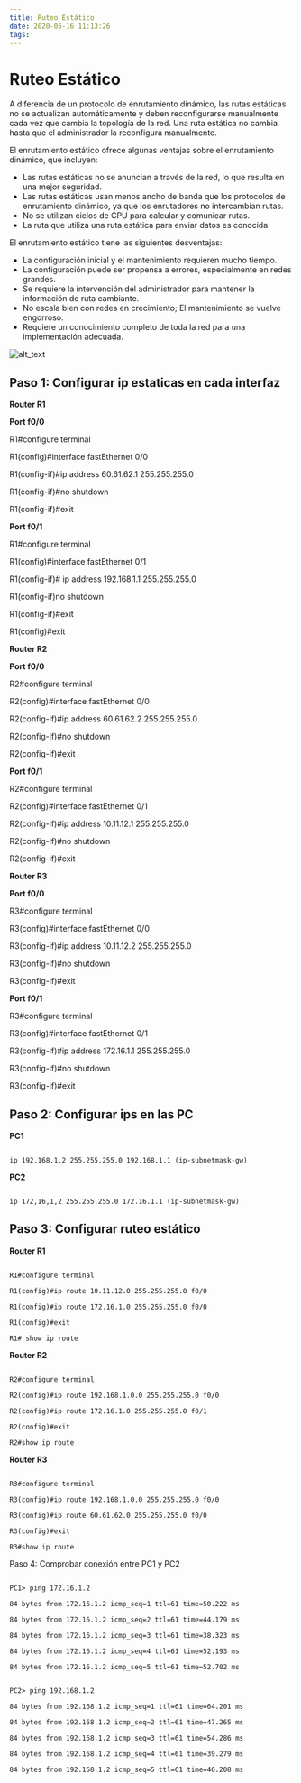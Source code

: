 ```yaml
---
title: Ruteo Estático
date: 2020-05-16 11:13:26
tags:
---
```


# Ruteo Estático

A diferencia de un protocolo de enrutamiento dinámico, las rutas estáticas no se actualizan automáticamente y deben reconfigurarse manualmente cada vez que cambia la topología de la red. Una ruta estática no cambia hasta que el administrador la reconfigura manualmente.

El enrutamiento estático ofrece algunas ventajas sobre el enrutamiento dinámico, que incluyen:



*   Las rutas estáticas no se anuncian a través de la red, lo que resulta en una mejor seguridad.
*   Las rutas estáticas usan menos ancho de banda que los protocolos de enrutamiento dinámico, ya que los enrutadores no intercambian rutas.
*   No se utilizan ciclos de CPU para calcular y comunicar rutas.
*   La ruta que utiliza una ruta estática para enviar datos es conocida.

El enrutamiento estático tiene las siguientes desventajas:



*   La configuración inicial y el mantenimiento requieren mucho tiempo.
*   La configuración puede ser propensa a errores, especialmente en redes grandes.
*   Se requiere la intervención del administrador para mantener la información de ruta cambiante.
*   No escala bien con redes en crecimiento; El mantenimiento se vuelve engorroso.
*   Requiere un conocimiento completo de toda la red para una implementación adecuada.



![alt_text](images/Copia-de4.png "image_tooltip")



## Paso 1: Configurar ip estaticas en cada interfaz

**Router R1**

**Port f0/0**

R1#configure terminal

R1(config)#interface fastEthernet 0/0

R1(config-if)#ip address 60.61.62.1 255.255.255.0

R1(config-if)#no shutdown

R1(config-if)#exit

**Port f0/1**

R1#configure terminal

R1(config)#interface fastEthernet 0/1

R1(config-if)# ip address 192.168.1.1 255.255.255.0

R1(config-if)no shutdown

R1(config-if)#exit

R1(config)#exit

**Router R2**

**Port f0/0**

R2#configure terminal 

R2(config)#interface fastEthernet 0/0

R2(config-if)#ip address 60.61.62.2 255.255.255.0

R2(config-if)#no shutdown

R2(config-if)#exit

**Port f0/1**

R2#configure terminal 

R2(config)#interface fastEthernet 0/1

R2(config-if)#ip address 10.11.12.1 255.255.255.0

R2(config-if)#no shutdown

R2(config-if)#exit

**Router R3**

**Port f0/0**

R3#configure terminal 

R3(config)#interface fastEthernet 0/0

R3(config-if)#ip address 10.11.12.2  255.255.255.0

R3(config-if)#no shutdown

R3(config-if)#exit

**Port f0/1**

R3#configure terminal 

R3(config)#interface fastEthernet 0/1

R3(config-if)#ip address 172.16.1.1 255.255.255.0

R3(config-if)#no shutdown

R3(config-if)#exit


## Paso 2: Configurar ips en las PC

**PC1**
```

ip 192.168.1.2 255.255.255.0 192.168.1.1 (ip-subnetmask-gw)
```

**PC2**
```

ip 172,16,1,2 255.255.255.0 172.16.1.1 (ip-subnetmask-gw)
```


## Paso 3: Configurar ruteo estático

**Router R1**
```

R1#configure terminal

R1(config)#ip route 10.11.12.0 255.255.255.0 f0/0

R1(config)#ip route 172.16.1.0 255.255.255.0 f0/0

R1(config)#exit

R1# show ip route
```

**Router R2**
```

R2#configure terminal

R2(config)#ip route 192.168.1.0.0 255.255.255.0 f0/0

R2(config)#ip route 172.16.1.0 255.255.255.0 f0/1

R2(config)#exit

R2#show ip route
```

**Router R3**
```

R3#configure terminal

R3(config)#ip route 192.168.1.0.0 255.255.255.0 f0/0

R3(config)#ip route 60.61.62.0 255.255.255.0 f0/0

R3(config)#exit

R3#show ip route
```

Paso 4: Comprobar conexión entre PC1 y PC2
```

PC1> ping 172.16.1.2

84 bytes from 172.16.1.2 icmp_seq=1 ttl=61 time=50.222 ms

84 bytes from 172.16.1.2 icmp_seq=2 ttl=61 time=44.179 ms

84 bytes from 172.16.1.2 icmp_seq=3 ttl=61 time=38.323 ms

84 bytes from 172.16.1.2 icmp_seq=4 ttl=61 time=52.193 ms

84 bytes from 172.16.1.2 icmp_seq=5 ttl=61 time=52.702 ms
```
```

PC2> ping 192.168.1.2

84 bytes from 192.168.1.2 icmp_seq=1 ttl=61 time=64.201 ms

84 bytes from 192.168.1.2 icmp_seq=2 ttl=61 time=47.265 ms

84 bytes from 192.168.1.2 icmp_seq=3 ttl=61 time=54.286 ms

84 bytes from 192.168.1.2 icmp_seq=4 ttl=61 time=39.279 ms

84 bytes from 192.168.1.2 icmp_seq=5 ttl=61 time=46.208 ms
```
